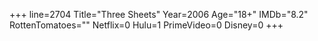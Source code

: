 +++
line=2704
Title="Three Sheets"
Year=2006
Age="18+"
IMDb="8.2"
RottenTomatoes=""
Netflix=0
Hulu=1
PrimeVideo=0
Disney=0
+++

